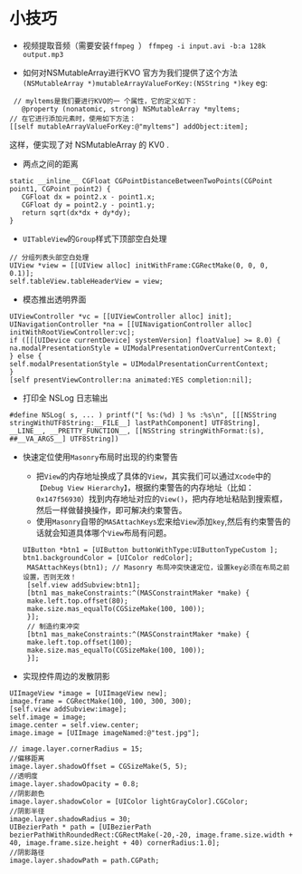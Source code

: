 # 小技巧
* 视频提取音频（需要安装`ffmpeg `） `ffmpeg -i input.avi -b:a 128k output.mp3`

* 如何对NSMutableArray进行KVO
	官方为我们提供了这个方法
	`(NSMutableArray *)mutableArrayValueForKey:(NSString *)key`
 eg:
 
 ```
  // myltems是我们要进行KVO的一 个属性，它的定义如下：
	@property (nonatomic, strong) NSMutableArray *myltems;
 // 在它进行添加元素时，使用如下方法：
[[self mutableArrayValueForKey:@"myltems"] addObject:item];
```
 这样，便实现了对 NSMutableArray 的 KV0 .
 
* 两点之间的距离

 ```
 static __inline__ CGFloat CGPointDistanceBetweenTwoPoints(CGPoint point1, CGPoint point2) { 
 	CGFloat dx = point2.x - point1.x; 
 	CGFloat dy = point2.y - point1.y; 
 	return sqrt(dx*dx + dy*dy);
 }
 ```
 
* `UITableView`的`Group`样式下顶部空白处理

 ```
 // 分组列表头部空白处理
 UIView *view = [[UIView alloc] initWithFrame:CGRectMake(0, 0, 0, 0.1)];
 self.tableView.tableHeaderView = view;
 
 ```

* 模态推出透明界面

 ```
 UIViewController *vc = [[UIViewController alloc] init]; 
 UINavigationController *na = [[UINavigationController alloc] initWithRootViewController:vc]; 
 if ([[[UIDevice currentDevice] systemVersion] floatValue] >= 8.0) { 
 na.modalPresentationStyle = UIModalPresentationOverCurrentContext; 
 } else { 
self.modalPresentationStyle = UIModalPresentationCurrentContext; 
} 
[self presentViewController:na animated:YES completion:nil];
 ```
 
* 打印全 NSLog 日志输出

 ```
 #define NSLog( s, ... ) printf("[ %s:(%d) ] %s :%s\n", [[[NSString stringWithUTF8String:__FILE__] lastPathComponent] UTF8String], __LINE__, __PRETTY_FUNCTION__, [[NSString stringWithFormat:(s), ##__VA_ARGS__] UTF8String])
 ```
* 快速定位使用`Masonry`布局时出现的约束警告
	* 把`View`的内存地址换成了具体的`View`，其实我们可以通过`Xcode`中的`【Debug View Hierarchy】`，根据约束警告的内存地址（比如：`0x147f56930`）找到内存地址对应的`View()`，把内存地址粘贴到搜索框，然后一样做替换操作，即可解决约束警告。
	* 使用`Masonry`自带的`MASAttachKeys`宏来给`View`添加`key`,然后有约束警告的话就会知道具体哪个`View`布局有问题。
	
	```
	UIButton *btn1 = [UIButton buttonWithType:UIButtonTypeCustom ]; 
	btn1.backgroundColor = [UIColor redColor];
	 MASAttachKeys(btn1); // Masonry 布局冲突快速定位，设置key必须在布局之前设置，否则无效！ 
	 [self.view addSubview:btn1]; 
	 [btn1 mas_makeConstraints:^(MASConstraintMaker *make) { 
	 make.left.top.offset(80); 
	 make.size.mas_equalTo(CGSizeMake(100, 100)); 
	 }]; 
	 // 制造约束冲突 
	 [btn1 mas_makeConstraints:^(MASConstraintMaker *make) { 
	 make.left.top.offset(100); 
	 make.size.mas_equalTo(CGSizeMake(100, 100)); 
	 }];

	```
	
* 实现控件周边的发散阴影

 ```
 UIImageView *image = [UIImageView new]; 
 image.frame = CGRectMake(100, 100, 300, 300);
 [self.view addSubview:image]; 
 self.image = image; 
 image.center = self.view.center; 
 image.image = [UIImage imageNamed:@"test.jpg"]; 
 
 // image.layer.cornerRadius = 15; 
 //偏移距离
 image.layer.shadowOffset = CGSizeMake(5, 5); 
 //透明度 
 image.layer.shadowOpacity = 0.8; 
 //阴影颜色 
 image.layer.shadowColor = [UIColor lightGrayColor].CGColor; 
 //阴影半径 
 image.layer.shadowRadius = 30; 
 UIBezierPath * path = [UIBezierPath bezierPathWithRoundedRect:CGRectMake(-20,-20, image.frame.size.width + 40, image.frame.size.height + 40) cornerRadius:1.0]; 
 //阴影路径 
 image.layer.shadowPath = path.CGPath;
 ```